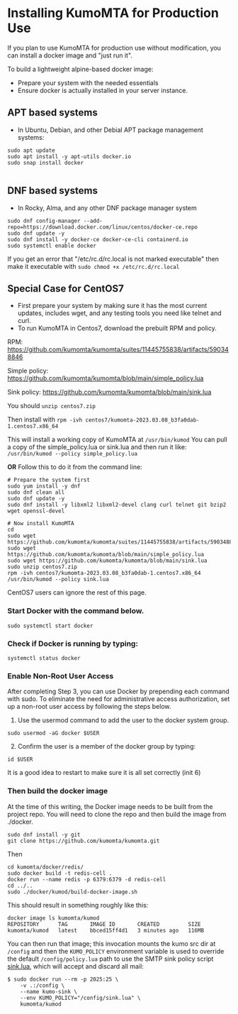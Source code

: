 # Installing KumoMTA for Production Use

If you plan to use KumoMTA for production use without modification, you can install a docker image and "just run it".

To build a lightweight alpine-based docker image:
 - Prepare your system with the needed essentials
 - Ensure docker is actually installed in your server instance.

## APT based systems
 - In Ubuntu, Debian, and other Debial APT package management systems:
 ```
sudo apt update
sudo apt install -y apt-utils docker.io
sudo snap install docker
  
 ```

## DNF based systems
 - In Rocky, Alma, and any other DNF package manager system
 ``` 
 sudo dnf config-manager --add-repo=https://download.docker.com/linux/centos/docker-ce.repo
 sudo dnf update -y
 sudo dnf install -y docker-ce docker-ce-cli containerd.io
 sudo systemctl enable docker
 ```
 If you get an error that "/etc/rc.d/rc.local is not marked executable" then make it executable with ```sudo chmod +x /etc/rc.d/rc.local```
 
 ## Special Case for CentOS7
  - First prepare your system by making sure it has the most current updates, includes wget, and any testing tools you need like telnet and curl.
  - To run KumoMTA in Centos7, download the prebuilt RPM and policy.

  RPM: https://github.com/kumomta/kumomta/suites/11445755838/artifacts/590348846
  
  Simple policy: https://github.com/kumomta/kumomta/blob/main/simple_policy.lua
  
  Sink policy: https://github.com/kumomta/kumomta/blob/main/sink.lua
  
  You should ```unzip centos7.zip``` 
  
  Then install with ```rpm -ivh centos7/kumomta-2023.03.08_b3fa0dab-1.centos7.x86_64```
  
  This will install a working copy of KumoMTA at ```/usr/bin/kumod```
  You can pull a copy of the simple_policy.lua or sink.lua and then run it like:
  ```/usr/bin/kumod --policy simple_policy.lua ```
  
  **OR**
  Follow this to do it from the command line:
```
# Prepare the system first
sudo yum install -y dnf
sudo dnf clean all
sudo dnf update -y
sudo dnf install -y libxml2 libxml2-devel clang curl telnet git bzip2 wget openssl-devel

# Now install KumoMTA
cd
sudo wget https://github.com/kumomta/kumomta/suites/11445755838/artifacts/590348846
sudo wget https://github.com/kumomta/kumomta/blob/main/simple_policy.lua
sudo wget https://github.com/kumomta/kumomta/blob/main/sink.lua
sudo unzip centos7.zip
rpm -ivh centos7/kumomta-2023.03.08_b3fa0dab-1.centos7.x86_64
/usr/bin/kumod --policy sink.lua

```

  
  CentOS7 users can ignore the rest of this page.
  
### Start Docker with the command below.

```sudo systemctl start docker```

### Check if Docker is running by typing:

```systemctl status docker```
 
### Enable Non-Root User Access
After completing Step 3, you can use Docker by prepending each command with sudo. To eliminate the need for administrative access authorization, set up a non-root user access by following the steps below.

1. Use the usermod command to add the user to the docker system group.

```sudo usermod -aG docker $USER```

2. Confirm the user is a member of the docker group by typing:

```id $USER```

It is a good idea to restart to make sure it is all set correctly (init 6)


 

### Then build the docker image

At the time of this writing, the Docker image needs to be built from the project repo.  You will need to clone the repo and then build the image from ./docker.

```
sudo dnf install -y git
git clone https://github.com/kumomta/kumomta.git
```
Then
```
cd kumomta/docker/redis/
sudo docker build -t redis-cell .
docker run --name redis -p 6379:6379 -d redis-cell
cd ../..
sudo ./docker/kumod/build-docker-image.sh
```
This should result in something roughly like this:
```
docker image ls kumomta/kumod
REPOSITORY      TAG       IMAGE ID       CREATED         SIZE
kumomta/kumod   latest    bbced15ff4d1   3 minutes ago   116MB
```

You can then run that image; this invocation mounts the kumo
src dir at `/config` and then the `KUMO_POLICY` environment
variable is used to override the default `/config/policy.lua`
path to use the SMTP sink policy script [sink.lua](https://github.com/kumomta/kumomta/blob/main/sink.lua),
which will accept and discard all mail:

```
$ sudo docker run --rm -p 2025:25 \
    -v .:/config \
    --name kumo-sink \
    --env KUMO_POLICY="/config/sink.lua" \
    kumomta/kumod
```
 
